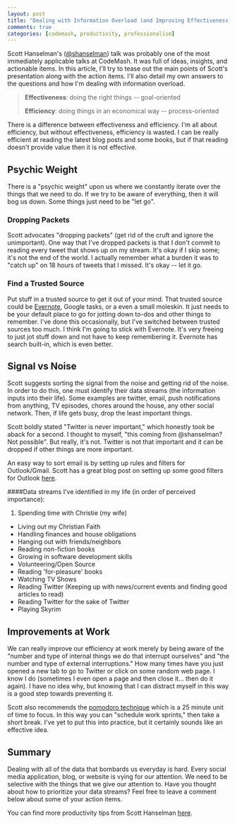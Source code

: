 ```yaml
---
layout: post
title: "Dealing with Information Overload (and Improving Effectiveness) - The Takeaway"
comments: true
categories: [codemash, productivity, professionalism]
---
```

Scott Hanselman's ([@shanselman](https://twitter.com/#!/shanselman)) talk was probably one of the most immediately applicable talks at CodeMash. It was full of ideas, insights, and actionable items. In this article, I'll try to tease out the main points of Scott's presentation along with the action items. I'll also detail my own answers to the questions and how I'm dealing with information overload.

> **Effectiveness**: doing the right things -- goal-oriented
>
> **Efficiency**: doing things in an economical way -- process-oriented

There is a difference between effectiveness and efficiency. I'm all about efficiency, but without effectiveness, efficiency is wasted. I can be really efficient at reading the latest blog posts and some books, but if that reading doesn't provide value then it is not effective.

## Psychic Weight
There is a "psychic weight" upon us where we constantly iterate over the things that we need to do. If we try to be aware of everything, then it will bog us down. Some things just need to be "let go". 
### Dropping Packets
Scott advocates "dropping packets" (get rid of the cruft and ignore the unimportant). One way that I've dropped packets is that I don't commit to reading every tweet that shows up on my stream. It's okay if I skip some; it's not the end of the world. I actually remember what a burden it was to "catch up" on 18 hours of tweets that I missed. It's okay -- let it go.
### Find a Trusted Source
Put stuff in a trusted source to get it out of your mind. That trusted source could be [Evernote][evernote], Google tasks, or a even a small moleskin. It just needs to be your default place to go for jotting down to-dos and other things to remember. I've done this occasionally, but I've switched between trusted sources too much. I think I'm going to stick with Evernote. It's very freeing to just jot stuff down and not have to keep remembering it. Evernote has search built-in, which is even better. 

## Signal vs Noise
Scott suggests sorting the signal from the noise and getting rid of the noise. In order to do this, one must identify their data streams (the information inputs into their life). Some examples are twitter, email, push notifications from anything, TV episodes, chores around the house, any other social network. Then, if life gets busy, drop the least important things. 

Scott boldly stated "Twitter is never important," which honestly took be aback for a second. I thought to myself, "this coming from @shanselman? Not possible". But really, it's not. Twitter is not that important and it can be dropped if other things are more important. 

An easy way to sort email is by setting up rules and filters for Outlook/Gmail. Scott has a great blog post on setting up some good filters for Outlook [here][filters].

####Data streams I've identified in my life (in order of perceived importance):

1. Spending time with Christie (my wife)
*  Living out my Christian Faith
*  Handling finances and house obligations
*  Hanging out with friends/neighbors
*  Reading non-fiction books
*  Growing in software development skills
*  Volunteering/Open Source
*  Reading 'for-pleasure' books
*  Watching TV Shows
*  Reading Twitter (Keeping up with news/current events and finding good articles to read)
*  Reading Twitter for the sake of Twitter
*  Playing Skyrim

## Improvements at Work

We can really improve our efficiency at work merely by being aware of the "number and type of internal things we do that interrupt ourselves" and "the number and type of external interruptions." How many times have you just opened a new tab to go to Twitter or click on some random web page. I know I do (sometimes I even open a page and then close it... then do it again). I have no idea why, but knowing that I can distract myself in this way is a good step towards preventing it. 

Scott also recommends the [pomodoro technique][pomodoro] which is a 25 minute unit of time to focus. In this way you can "schedule work sprints," then take a short break. I've yet to put this into practice, but it certainly sounds like an effective idea.

## Summary

Dealing with all of the data that bombards us everyday is hard. Every social media application, blog, or website is vying for our attention. We need to be selective with the things that we give our attention to. Have you thought about how to prioritize your data streams? Feel free to leave a comment below about some of your action items.

You can find more productivity tips from Scott Hanselman [here][productivity-posts].

[filters]: http://www.hanselman.com/blog/TheThreeMostImportantOutlookRulesForProcessingMail.aspx
[evernote]: http://www.evernote.com
[pomodoro]: http://www.pomodorotechnique.com/
[productivity-posts]: http://www.hanselman.com/blog/CategoryView.aspx?category=Productivity